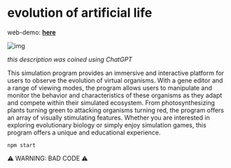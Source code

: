 # evolution of artificial life


web-demo: **[here](https://yuuretsu.github.io/evolution-of-artificial-life/)**


![img](./img/preview.gif)

_this description was coined using ChatGPT_

This simulation program provides an immersive and interactive platform for users to observe the evolution of virtual organisms. With a gene editor and a range of viewing modes, the program allows users to manipulate and monitor the behavior and characteristics of these organisms as they adapt and compete within their simulated ecosystem. From photosynthesizing plants turning green to attacking organisms turning red, the program offers an array of visually stimulating features. Whether you are interested in exploring evolutionary biology or simply enjoy simulation games, this program offers a unique and educational experience.

```npm start```

⚠️ WARNING: BAD CODE ⚠️